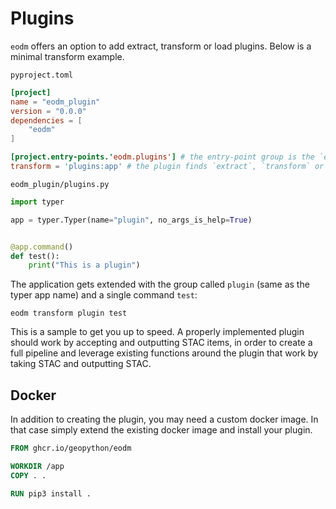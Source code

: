 # Plugins

`eodm` offers an option to add extract, transform or load plugins.
Below is a minimal transform example.

`pyproject.toml`

```toml
[project]
name = "eodm_plugin"
version = "0.0.0"
dependencies = [
    "eodm"
]

[project.entry-points.'eodm.plugins'] # the entry-point group is the `eodm.plugins`
transform = 'plugins:app' # the plugin finds `extract`, `transform` or `load` entry points with the name `app` in the package `plugins`
```

`eodm_plugin/plugins.py`

```python
import typer

app = typer.Typer(name="plugin", no_args_is_help=True)


@app.command()
def test():
    print("This is a plugin")
```

The application gets extended with the group called `plugin` (same as the typer app name)
and a single command `test`:

```shell
eodm transform plugin test
```

This is a sample to get you up to speed. A properly implemented plugin should work by
accepting and outputting STAC items, in order to create a full pipeline and leverage
existing functions around the plugin that work by taking STAC and outputting STAC.

## Docker

In addition to creating the plugin, you may need a custom docker image. In that case simply
extend the existing docker image and install your plugin.

```Dockerfile
FROM ghcr.io/geopython/eodm

WORKDIR /app
COPY . .

RUN pip3 install .
```
